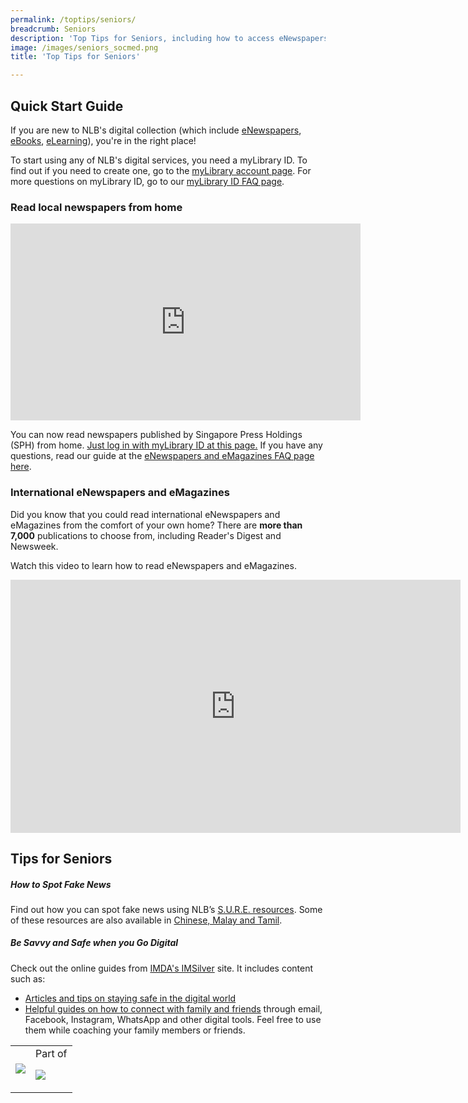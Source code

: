 ```yaml
---
permalink: /toptips/seniors/
breadcrumb: Seniors
description: 'Top Tips for Seniors, including how to access eNewspapers and eMagazines, stories for grandchildren, eLearning and more'
image: /images/seniors_socmed.png
title: 'Top Tips for Seniors'

---
```


<h2>Quick Start Guide</h2>
If you are new to NLB's digital collection (which include <a href="/get-started-with/enews/">eNewspapers</a>, <a href="/get-started-with/libby/">eBooks</a>, <a href="/get-started-with/lynda/">eLearning</a>), you're in the right place!
<p>To start using any of NLB's digital services, you need a myLibrary ID. To find out if you need to create one, go to the <a href="https://account.nlb.gov.sg" target="_blank">myLibrary account page</a>. 
<!--If you need to create one, <a href="/images/mylibrary_guide_TOYL.pdf" target="_blank"> this handy step-by-step PDF guide (1.2 MB)</a> has all the answers, in all 4 languages.--> 
For more questions on myLibrary ID, go to our <a href="/get-started-with/myLibrary/#mylibrary" target="_blank">myLibrary ID FAQ page</a>.</p>

<h3>Read local newspapers from home</h3>
<div class="vd">
<iframe width="560" height="315" src="https://www.youtube.com/embed/t78BIAZBX2E" frameborder="0" allow="accelerometer; autoplay; encrypted-media; gyroscope; picture-in-picture" allowfullscreen></iframe>
</div>
<p>You can now read newspapers published by Singapore Press Holdings (SPH) from home. <a href="https://eresources.nlb.gov.sg/main/sphnewspapers" target="_blank">Just log in with myLibrary ID at this page.</a> If you have any questions, read our guide at the <a href="/get-started-with/enews/#sph">eNewspapers and eMagazines FAQ page here</a>.</p>
<h3>International eNewspapers and eMagazines</h3>
<p>Did you know that you could read international eNewspapers and eMagazines from the comfort of your own home? There are <b>more than 7,000</b> publications to choose from, including Reader's Digest and Newsweek. </p>
<p>Watch this video to learn how to read eNewspapers and eMagazines.</p>
<div class="vd">
<iframe width="720" height="405" src="https://www.youtube.com/embed/w3HX07ZP_Po" frameborder="0" allow="accelerometer; autoplay; encrypted-media; gyroscope; picture-in-picture" allowfullscreen></iframe>
</div>

<p><h2>Tips for Seniors</h2></p>
<!--<a href="/images/Seniors.png"><img src="/images/Seniors_lowres.png" alt="An infographic featuring top tips for seniors on NLB's digital collection, such as accessing eNewspapers and eMagazines, stories for grandchildren, eLearning and so on."></a>
<a href="/images/Seniors.png">Click to enlarge</a>
<p>Find out more about <a href="/get-started-with/enews/">how to access eNewspapers and eMagazines on PressReader</a>.</p>
<p>Find out more about the <a href="/get-started-with/nlb-mobile/">NLB Mobile app</a>.</p>
<p>Find out more about the <a href="/get-started-with/Libby/">Libby app</a>.</p>
<p>Find out more about <a href="/get-started-with/lynda/">eLearning</a>.</p>
<p><h2>More Tips</h2></p>-->

<p><h5>How to Spot Fake News</h5></p>
<p>Find out how you can spot fake news using NLB’s <a href="https://sure.nlb.gov.sg/resources/audience/seniors/combating-fake-news" target="_blank" rel="noopener">S.U.R.E. resources</a>. Some of these resources are also available in <a href="https://sure.nlb.gov.sg/resources/audience/seniors/multilingual" target="_blank" rel="noopener">Chinese, Malay and Tamil</a>.</p>

<p><h5>Be Savvy and Safe when you Go Digital</h5></p>

<p>Check out the online guides from <a href="https://imsilver.imda.gov.sg/" target="_blank" rel="noopener">IMDA's IMSilver</a> site. It includes content such as:</p>
<ul>
<li><a href="https://imsilver.imda.gov.sg/learn-digital-skills/learn-online/cyber-security-bds/" target="_blank">Articles and tips on staying safe in the digital world</a></li>
<li><a href="https://imsilver.imda.gov.sg/learn-digital-skills/learn-online/e-communications-bds/" target="_blank">Helpful guides on how to connect with family and friends</a> through email, Facebook, Instagram, WhatsApp and other digital tools. Feel free to use them while coaching your family members or friends.</li>
</ul>
<table>
<tbody>
<tr>
<td style="vertical-align: middle;">
<img src="/images/Logo_IMDA-SHGD.png"></td>
<td style="vertical-align: middle;">
Part of
<p><img src="/images/Logo_SGUnited.png"></p>
</td>
</tr>
</tbody>
</table>

